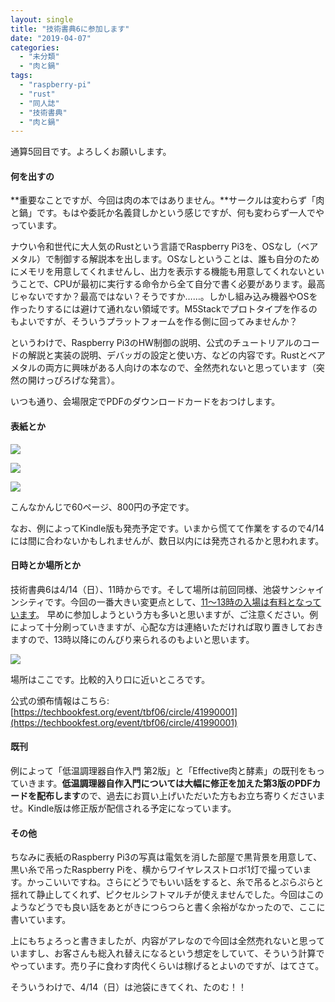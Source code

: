 ```yaml
---
layout: single
title: "技術書典6に参加します"
date: "2019-04-07"
categories: 
  - "未分類"
  - "肉と鍋"
tags: 
  - "raspberry-pi"
  - "rust"
  - "同人誌"
  - "技術書典"
  - "肉と鍋"
---
```


通算5回目です。よろしくお願いします。

#### 何を出すの

**重要なことですが、今回は肉の本ではありません。**サークルは変わらず「肉と鍋」です。もはや委託か名義貸しかという感じですが、何も変わらず一人でやっています。

ナウい令和世代に大人気のRustという言語でRaspberry Pi3を、OSなし（ベアメタル）で制御する解説本を出します。OSなしということは、誰も自分のためにメモリを用意してくれませんし、出力を表示する機能も用意してくれないということで、CPUが最初に実行する命令から全て自分で書く必要があります。最高じゃないですか？最高ではない？そうですか……。しかし組み込み機器やOSを作ったりするには避けて通れない領域です。M5Stackでプロトタイプを作るのもよいですが、そういうプラットフォームを作る側に回ってみませんか？

というわけで、Raspberry Pi3のHW制御の説明、公式のチュートリアルのコードの解説と実装の説明、デバッガの設定と使い方、などの内容です。Rustとベアメタルの両方に興味がある人向けの本なので、全然売れないと思っています（突然の開けっぴろげな発言）。

いつも通り、会場限定でPDFのダウンロードカードをおつけします。

#### 表紙とか

[![](https://blog.naotaco.com/assets/images/posts/2019/04/cover_0.5.jpg)](https://blog.naotaco.com/assets/images/posts/2019/04/cover_0.5.jpg)

[![](https://blog.naotaco.com/assets/images/posts/2019/04/toc01-1.png)](https://blog.naotaco.com/assets/images/posts/2019/04/toc01-1.png)

[![](https://blog.naotaco.com/assets/images/posts/2019/04/toc02.png)](https://blog.naotaco.com/assets/images/posts/2019/04/toc02.png)

こんなかんじで60ページ、800円の予定です。

なお、例によってKindle版も発売予定です。いまから慌てて作業をするので4/14には間に合わないかもしれませんが、数日以内には発売されるかと思われます。  

#### 日時とか場所とか

技術書典6は4/14（日）、11時からです。そして場所は前回同様、池袋サンシャインシティです。今回の一番大きい変更点として、[11～13時の入場は有料となっています](https://blog.techbookfest.org/2019/03/25/admission-ticket/)。 早めに参加しようという方も多いと思いますが、ご注意ください。例によって十分刷っていきますが、心配な方は連絡いただければ取り置きしておきますので、13時以降にのんびり来られるのもよいと思います。

![](https://blog.naotaco.com/assets/images/posts/2019/04/map.png)

場所はここです。比較的入り口に近いところです。

公式の頒布情報はこちら: [https://techbookfest.org/event/tbf06/circle/41990001](https://techbookfest.org/event/tbf06/circle/41990001)  

#### 既刊

例によって「低温調理器自作入門 第2版」と「Effective肉と酵素」の既刊をもっていきます。**低温調理器自作入門については大幅に修正を加えた第3版のPDFカードを配布します**ので、過去にお買い上げいただいた方もお立ち寄りくださいませ。Kindle版は修正版が配信される予定になっています。

#### その他

ちなみに表紙のRaspberry Pi3の写真は電気を消した部屋で黒背景を用意して、黒い糸で吊ったRaspberry Piを、横からワイヤレスストロボ1灯で撮っています。かっこいいですね。さらにどうでもいい話をすると、糸で吊るとぷらぷらと揺れて静止してくれず、ピクセルシフトマルチが使えませんでした。今回はこのようなどうでも良い話をあとがきにつらつらと書く余裕がなかったので、ここに書いています。

上にもちょろっと書きましたが、内容がアレなので今回は全然売れないと思っていますし、お客さんも総入れ替えになるという想定をしていて、そういう計算でやっています。売り子に食わす肉代くらいは稼げるとよいのですが、はてさて。

そういうわけで、4/14（日）は池袋にきてくれ、たのむ！！
